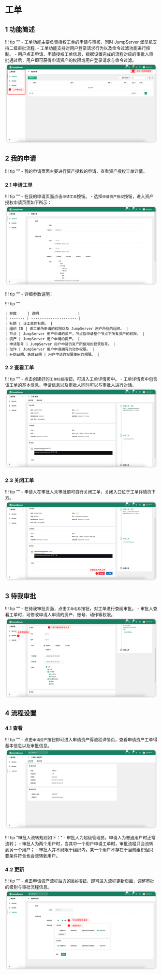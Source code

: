 # 工单
## 1 功能简述
!!! tip ""
    - 工单功能主要负责授权工单的申请与审核，同时 JumpServer 堡垒机支持二级审批流程.
    - 工单功能支持对用户登录请求行为以及命令过滤功能进行控制。
    - 用户点击申请、申请授权工单信息，根据设置完成的流程对应的审批人审批通过后，用户即可获得申请资产的权限或用户登录请求与命令过滤。
![admin_work_order01](../../img/admin_work_order01.png)
## 2 我的申请
!!! tip ""
    - 我的申请页面主要进行资产授权的申请、查看资产授权工单详情。

### 2.1 申请工单
!!! tip ""
    - 在我的申请页面点击`申请工单`按钮。
    - 选择`申请资产授权`按钮，进入资产授权申请页面如下所示：
![admin_work_order02](../../img/admin_work_order02.png)

!!! tip ""
    - 详细参数说明：

!!! tip ""

    | 参数     | 说明                  |
    | ------- | --------------------- |
    | 标题 | 该工单的标题。 |
    | 组织 ID | 该工单所申请的权限以及 JumpServer 用户所处的组织。 |
    | 节点 | JumpServer 用户申请的资产，节点指申请整个节点下所有资产的权限。 |
    | 资产 | JumpServer 用户申请的资产。 |
    | 申请账号 | JumpServer 用户申请的资产所使用的登录账号。 |
    | 动作 | JumpServer 用户申请拥有的动作权限。 |
    | 开始日期、失效日期 | 用户申请的权限使用的期限。 |

### 2.2 查看工单
!!! tip ""
    - 点击创建好的`工单标题`按钮，可进入工单详情页中。
    - 工单详情页中包含该工单的基本信息、申请信息以及审批人同时可以与审批人进行对话。
![admin_work_order03](../../img/admin_work_order03.png)

### 2.3 关闭工单
!!! tip ""
    - 申请人在审批人未审批前可自行关闭工单，关闭入口位于工单详情页下方。
![admin_work_order04](../../img/admin_work_order04.png)

## 3 待我审批
!!! tip ""
    - 在待我审批页面，点击`工单名称`按钮，对工单进行查阅审批。
    - 审批人查看工单时，可修改申请人申请的资产、账号、动作等权限。
![admin_work_order05](../../img/admin_work_order05.png)

## 4 流程设置
### 4.1 查看
!!! tip ""
    - 点击`申请资产`按钮即可进入申请资产得流程详情页，查看申请资产工单得基本信息以及审批信息。
![admin_work_order06](../../img/admin_work_order06.png)

!!! tip "审批人流转规则如下："
    - 审批人为超级管理员，申请人为普通用户时正常流转；
    - 审批人为两个用户时，当其中一个用户申请工单时，审批流程只会流转到另一个用户；
    - 审批人并不局限于组织内，某一个用户不存在于当前组织但只要条件符合也会流转到用户。

### 4.2 更新
!!! tip ""
    - 点击申请资产流程后方的`更新`按钮，即可进入流程更新页面，调整审批的级别与审批流程信息。
![admin_work_order07](../../img/admin_work_order07.png)